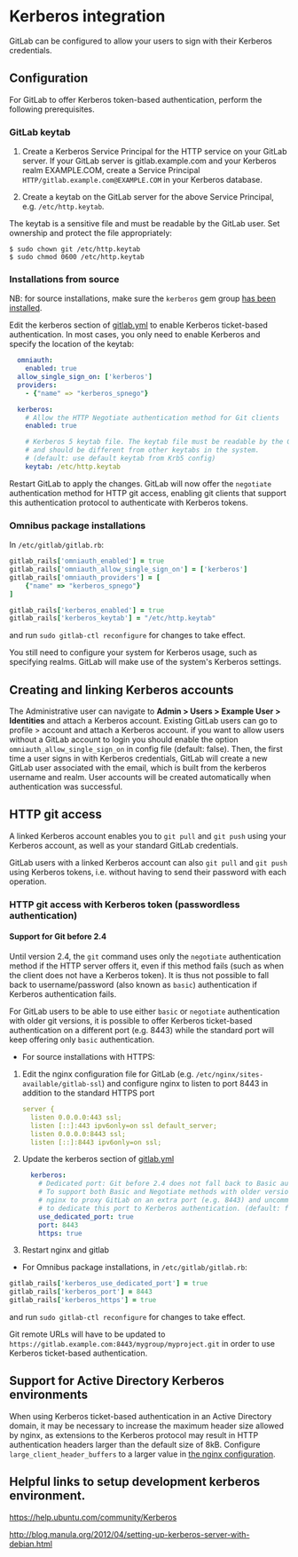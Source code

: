 # Kerberos integration

GitLab can be configured to allow your users to sign with their Kerberos credentials.

## Configuration

For GitLab to offer Kerberos token-based authentication, perform the following prerequisites.

### GitLab keytab

1. Create a Kerberos Service Principal for the HTTP service on your GitLab server. If your GitLab server is gitlab.example.com and your Kerberos realm EXAMPLE.COM, create a Service Principal `HTTP/gitlab.example.com@EXAMPLE.COM` in your Kerberos database.

1. Create a keytab on the GitLab server for the above Service Principal, e.g. `/etc/http.keytab`.

The keytab is a sensitive file and must be readable by the GitLab user. Set ownership and protect the file appropriately:

```
$ sudo chown git /etc/http.keytab
$ sudo chmod 0600 /etc/http.keytab
```

### Installations from source

NB: for source installations, make sure the `kerberos` gem group [has been installed](../install/installation.md#install-gems).

Edit the kerberos section of [gitlab.yml](https://gitlab.com/gitlab-org/gitlab-ce/blob/master/config/gitlab.yml.example) to enable Kerberos ticket-based authentication. In most cases, you only need to enable Kerberos and specify the location of the keytab:

```yaml
  omniauth:
    enabled: true
  allow_single_sign_on: ['kerberos']
  providers:
    - {"name" => "kerberos_spnego"}

  kerberos:
    # Allow the HTTP Negotiate authentication method for Git clients
    enabled: true

    # Kerberos 5 keytab file. The keytab file must be readable by the GitLab user,
    # and should be different from other keytabs in the system.
    # (default: use default keytab from Krb5 config)
    keytab: /etc/http.keytab
```

Restart GitLab to apply the changes. GitLab will now offer the `negotiate` authentication method for HTTP git access, enabling git clients that support this authentication protocol to authenticate with Kerberos tokens.

### Omnibus package installations

In `/etc/gitlab/gitlab.rb`:

```ruby
gitlab_rails['omniauth_enabled'] = true
gitlab_rails['omniauth_allow_single_sign_on'] = ['kerberos']
gitlab_rails['omniauth_providers'] = [
    {"name" => "kerberos_spnego"}
]

gitlab_rails['kerberos_enabled'] = true
gitlab_rails['kerberos_keytab'] = "/etc/http.keytab"
```

and run `sudo gitlab-ctl reconfigure` for changes to take effect.

You still need to configure your system for Kerberos usage, such as specifying realms. GitLab will make use of the system's Kerberos settings.

## Creating and linking Kerberos accounts

The Administrative user can navigate to **Admin > Users > Example User > Identities** and attach a Kerberos account.
Existing GitLab users can go to profile > account and attach a Kerberos account. if you want to allow users without a GitLab account to login you should enable the option `omniauth_allow_single_sign_on` in config file (default: false). Then, the first time a user signs in with Kerberos credentials, GitLab will create a new GitLab user associated with the email, which is built from the kerberos username and realm.
User accounts will be created automatically when authentication was successful.

## HTTP git access

A linked Kerberos account enables you to `git pull` and `git push` using your Kerberos account, as well as your standard GitLab credentials.

GitLab users with a linked Kerberos account can also `git pull` and `git push` using Kerberos tokens, i.e. without having to send their password with each operation.

### HTTP git access with Kerberos token (passwordless authentication)

#### Support for Git before 2.4

Until version 2.4, the `git` command uses only the `negotiate` authentication method if the HTTP server offers it, even if this method fails (such as when the client does not have a Kerberos token).
It is thus not possible to fall back to username/password (also known as `basic`) authentication if Kerberos authentication fails.

For GitLab users to be able to use either `basic` or `negotiate` authentication with older git versions, it is possible to offer Kerberos ticket-based authentication on a different port (e.g. 8443) while the standard port will keep offering only `basic` authentication.

* For source installations with HTTPS:

1. Edit the nginx configuration file for GitLab (e.g. `/etc/nginx/sites-available/gitlab-ssl`) and configure nginx to listen to port 8443 in addition to the standard HTTPS port

    ```yaml
    server {
      listen 0.0.0.0:443 ssl;
      listen [::]:443 ipv6only=on ssl default_server;
      listen 0.0.0.0:8443 ssl;
      listen [::]:8443 ipv6only=on ssl;
    ```

1. Update the kerberos section of [gitlab.yml](https://gitlab.com/gitlab-org/gitlab-ce/blob/master/config/gitlab.yml.example)

    ```yaml
      kerberos:
        # Dedicated port: Git before 2.4 does not fall back to Basic authentication if Negotiate fails.
        # To support both Basic and Negotiate methods with older versions of Git, configure
        # nginx to proxy GitLab on an extra port (e.g. 8443) and uncomment the following lines
        # to dedicate this port to Kerberos authentication. (default: false)
        use_dedicated_port: true
        port: 8443
        https: true
    ```

1. Restart nginx and gitlab

* For Omnibus package installations, in `/etc/gitlab/gitlab.rb`:

```ruby
gitlab_rails['kerberos_use_dedicated_port'] = true
gitlab_rails['kerberos_port'] = 8443
gitlab_rails['kerberos_https'] = true
```
and run `sudo gitlab-ctl reconfigure` for changes to take effect.


Git remote URLs will have to be updated to `https://gitlab.example.com:8443/mygroup/myproject.git` in order to use Kerberos ticket-based authentication.

## Support for Active Directory Kerberos environments

When using Kerberos ticket-based authentication in an Active Directory domain, it may be necessary to increase the maximum header size allowed by nginx, as extensions to the Kerberos protocol may result in HTTP authentication headers larger than the default size of 8kB. Configure `large_client_header_buffers` to a larger value in [the nginx configuration](http://nginx.org/en/docs/http/ngx_http_core_module.html#large_client_header_buffers).

## Helpful links to setup development kerberos environment.

https://help.ubuntu.com/community/Kerberos

http://blog.manula.org/2012/04/setting-up-kerberos-server-with-debian.html
